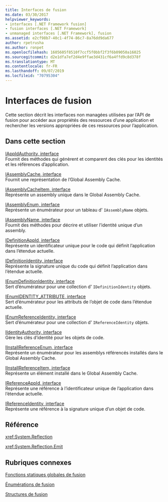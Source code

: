 ```yaml
---
title: Interfaces de fusion
ms.date: 03/30/2017
helpviewer_keywords:
- interfaces [.NET Framework fusion]
- fusion interfaces [.NET Framework]
- unmanaged interfaces [.NET Framework], fusion
ms.assetid: e2cf98b7-40c1-4f74-86c7-8a76dd9da677
author: rpetrusha
ms.author: ronpet
ms.openlocfilehash: 1605605f8510f7ccf5f0bbf2f3f6b09050a16025
ms.sourcegitcommit: d2e1dfa7ef2d4e9ffae3d431cf6a4ffd9c8d378f
ms.translationtype: MT
ms.contentlocale: fr-FR
ms.lasthandoff: 09/07/2019
ms.locfileid: "70795304"
---
```

# <a name="fusion-interfaces"></a>Interfaces de fusion
Cette section décrit les interfaces non managées utilisées par l’API de fusion pour accéder aux propriétés des ressources d’une application et rechercher les versions appropriées de ces ressources pour l’application.  
  
## <a name="in-this-section"></a>Dans cette section  
 [IAppIdAuthority, interface](iappidauthority-interface.md)  
 Fournit des méthodes qui génèrent et comparent des clés pour les identités et les références d’application.  
  
 [IAssemblyCache, interface](iassemblycache-interface.md)  
 Fournit une représentation de l’Global Assembly Cache.  
  
 [IAssemblyCacheItem, interface](iassemblycacheitem-interface.md)  
 Représente un assembly unique dans le Global Assembly Cache.  
  
 [IAssemblyEnum, interface](iassemblyenum-interface.md)  
 Représente un énumérateur pour un tableau d' `IAssemblyName` objets.  
  
 [IAssemblyName, interface](iassemblyname-interface.md)  
 Fournit des méthodes pour décrire et utiliser l’identité unique d’un assembly.  
  
 [IDefinitionAppId, interface](idefinitionappid-interface.md)  
 Représente un identificateur unique pour le code qui définit l’application dans l’étendue actuelle.  
  
 [IDefinitionIdentity, interface](idefinitionidentity-interface.md)  
 Représente la signature unique du code qui définit l’application dans l’étendue actuelle.  
  
 [IEnumDefinitionIdentity, interface](ienumdefinitionidentity-interface.md)  
 Sert d’énumérateur pour une collection d' `IDefinitionIdentity` objets.  
  
 [IEnumIDENTITY_ATTRIBUTE, interface](ienumidentity-attribute-interface.md)  
 Sert d’énumérateur pour les attributs de l’objet de code dans l’étendue actuelle.  
  
 [IEnumReferenceIdentity, interface](ienumreferenceidentity-interface.md)  
 Sert d’énumérateur pour une collection d' `IReferenceIdentity` objets.  
  
 [IIdentityAuthority, interface](iidentityauthority-interface.md)  
 Gère les clés d’identité pour les objets de code.  
  
 [IInstallReferenceEnum, interface](iinstallreferenceenum-interface.md)  
 Représente un énumérateur pour les assemblys référencés installés dans le Global Assembly Cache.  
  
 [IInstallReferenceItem, interface](iinstallreferenceitem-interface.md)  
 Représente un élément installé dans le Global Assembly Cache.  
  
 [IReferenceAppId, interface](ireferenceappid-interface.md)  
 Représente une référence à l’identificateur unique de l’application dans l’étendue actuelle.  
  
 [IReferenceIdentity, interface](ireferenceidentity-interface.md)  
 Représente une référence à la signature unique d’un objet de code.  
  
## <a name="reference"></a>Référence  
 <xref:System.Reflection>  
  
 <xref:System.Reflection.Emit>  
  
## <a name="related-sections"></a>Rubriques connexes  
 [Fonctions statiques globales de fusion](fusion-global-static-functions.md)  
  
 [Énumérations de fusion](fusion-enumerations.md)  
  
 [Structures de fusion](fusion-structures.md)
